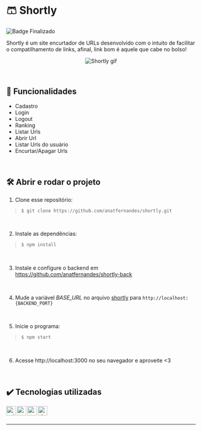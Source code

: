 # :shorts: Shortly

![Badge Finalizado](https://img.shields.io/static/v1?label=STATUS&message=FINALIZADO&color=success&style=for-the-badge)

Shortly é um site encurtador de URLs desenvolvido com o intuito de facilitar o compatilhamento de links, afinal, link bom é aquele que cabe no bolso!

<div align=center>
  
  ![Shortly gif](https://user-images.githubusercontent.com/97851922/205524245-21abfdff-2016-458e-9ded-ab624c558b7d.gif)
  
</div>

<br />

## :hammer: Funcionalidades
- Cadastro
- Login
- Logout
- Ranking
- Listar Urls
- Abrir Url
- Listar Urls do usuário
- Encurtar/Apagar Urls

<br />

## :hammer_and_wrench: Abrir e rodar o projeto
1. Clone esse repositório:
>```bash
>$ git clone https://github.com/anatfernandes/shortly.git
>```

<br />

2. Instale as dependências:
>```bash
>$ npm install
>```

<br />

3. Instale e configure o backend em https://github.com/anatfernandes/shortly-back

<br />

4. Mude a variável *BASE_URL* no arquivo [shortly](https://github.com/anatfernandes/shortly/blob/main/src/service/shortly.js#L3) para `http://localhost:{BACKEND_PORT}`

<br />

5. Inicie o programa:
>```bash
>$ npm start
>```

<br />

6. Acesse http://localhost:3000 no seu navegador e aproveite <3

<br />

## :heavy_check_mark: Tecnologias utilizadas
<img align="left" alt="axios" height="25px" src="https://img.shields.io/badge/-axios-success" />
<img align="left" alt="react" height="25px" src="https://img.shields.io/badge/-React-5ED3F3?logo=react&logoColor=white" />
<img align="left" alt="react-router" height="25px" src="https://img.shields.io/badge/React-Router-5ED3F3" />
<img align="left" alt="styled-components" height="25px" src="https://img.shields.io/badge/styled-components-violet?logo=styled-components" />


<br />
<br />

---
